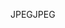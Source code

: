 <span data-ttu-id="7aedb-101">JPEG</span><span class="sxs-lookup"><span data-stu-id="7aedb-101">JPEG</span></span>